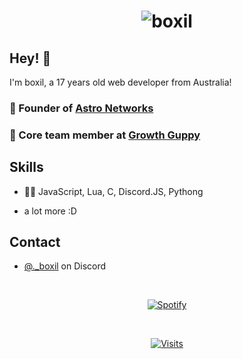 <h1 align="center">
  <img src="https://cdn.discordapp.com/attachments/1286963951996768328/1288708888023142411/text.gif?ex=66f62b2d&is=66f4d9ad&hm=89bcd7204d0ce0e96cfa694c1d89f4f2003e15e5ea5f81034713c4c4576cebd7&" alt="boxil" />
</h1>

## Hey! 👋
I'm boxil, a 17 years old web developer from Australia!

### 🦔 Founder of [Astro Networks](https://blank)

### 👥 Core team member at [Growth Guppy](https://github.com/nestdotland)

## Skills
- 👨‍💻 JavaScript, Lua, C, Discord.JS, Pythong
+ a lot more :D

## Contact
- [@._boxil](./) on Discord

&nbsp;<div align="center">
  [![Spotify](https://novatorem.vercel.app/api/spotify?background_color=0d1117&border_color=ffffff)](https://open.spotify.com/track/6WuVLG5DRHKKuJ6deCw28p?si=cdb65c84784d4f3d)
</div>

&nbsp;<div align="center">
  [![Visits](https://komarev.com/ghpvc/?username=novatorem&logo=GitHub&label=github%20visits&color=336699&logoColor=white&style=flat-square)](https://github.com/boxiljs)
</div>
